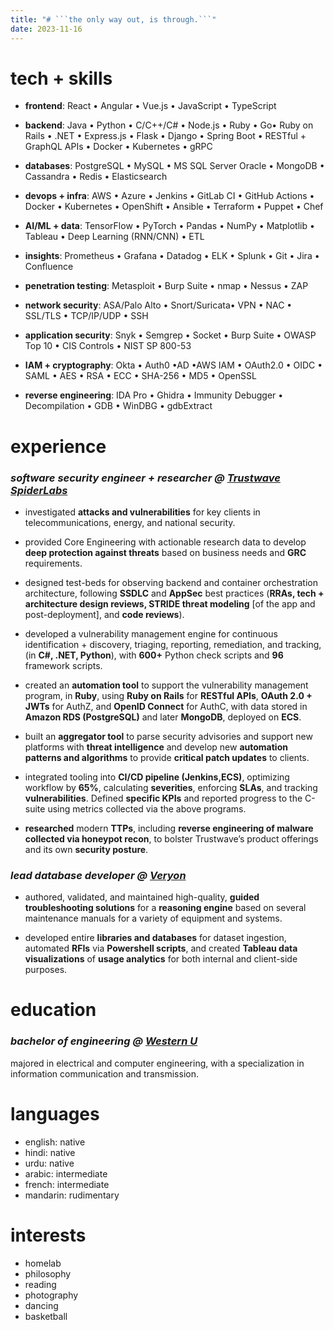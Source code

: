 ```yaml
---
title: "# ```the only way out, is through.```"
date: 2023-11-16
---
```


# **tech + skills**
- **frontend**: React • Angular • Vue.js • JavaScript • TypeScript

- **backend**: Java • Python • C/C++/C# • Node.js • Ruby • Go• Ruby on Rails • .NET • Express.js • Flask • Django • Spring Boot • RESTful + GraphQL APIs • Docker • Kubernetes • gRPC

- **databases**: PostgreSQL • MySQL • MS SQL Server Oracle • MongoDB • Cassandra • Redis • Elasticsearch

- **devops + infra**: AWS • Azure • Jenkins • GitLab CI • GitHub Actions • Docker • Kubernetes • OpenShift • Ansible • Terraform • Puppet • Chef

- **AI/ML + data**: TensorFlow • PyTorch • Pandas • NumPy • Matplotlib • Tableau • Deep Learning (RNN/CNN) • ETL

- **insights**: Prometheus • Grafana • Datadog • ELK • Splunk • Git • Jira • Confluence

- **penetration testing**: Metasploit • Burp Suite • nmap • Nessus • ZAP

- **network security**: ASA/Palo Alto • Snort/Suricata• VPN • NAC • SSL/TLS • TCP/IP/UDP • SSH

- **application security**: Snyk • Semgrep • Socket • Burp Suite • OWASP Top 10 • CIS Controls •
NIST SP 800-53

- **IAM + cryptography**: Okta • Auth0 •AD •AWS IAM • OAuth2.0 • OIDC • SAML • AES • RSA • ECC • SHA-256 • MD5 • OpenSSL

- **reverse engineering**: IDA Pro • Ghidra • Immunity Debugger • Decompilation • GDB • WinDBG • gdbExtract


# **experience** 
### *software security engineer + researcher @ [Trustwave SpiderLabs](https://www.trustwave.com/en-us/company/about-us/spiderlabs/)*

- investigated **attacks and vulnerabilities** for key clients in telecommunications, energy, and national security.

- provided Core Engineering with actionable research data to develop **deep protection against threats** based on business needs and **GRC** requirements.

- designed test-beds for observing backend and container orchestration architecture, following **SSDLC** and **AppSec** best practices (**RRAs, tech + architecture design reviews, STRIDE threat modeling** [of the app and post-deployment], and **code reviews**).

- developed a vulnerability management engine for continuous identification + discovery, triaging, reporting, remediation, and tracking, (in **C#, .NET, Python**), with **600+** Python check scripts and **96** framework scripts.

- created an **automation tool** to support the vulnerability management program, in **Ruby**, using **Ruby on Rails** for **RESTful APIs**, **OAuth 2.0 + JWTs** for AuthZ, and **OpenID Connect** for AuthC, with data stored in **Amazon RDS (PostgreSQL)** and later **MongoDB**, deployed on **ECS**.

- built an **aggregator tool** to parse security advisories and support new platforms with **threat intelligence** and develop new **automation patterns and algorithms** to provide **critical patch updates** to clients.

- integrated tooling into **CI/CD pipeline (Jenkins,ECS)**, optimizing workflow by **65%**, calculating **severities**, enforcing **SLAs**, and tracking **vulnerabilities**. Defined **specific KPIs** and reported progress to the C-suite using metrics collected via the above programs.

- **researched** modern **TTPs**, including **reverse engineering of malware collected via honeypot recon**, to bolster Trustwave’s product offerings and its own **security posture**.




### *lead database developer @ [Veryon](https://veryon.com/)*

- authored, validated, and maintained high-quality, **guided troubleshooting solutions** for a **reasoning engine** based on several maintenance manuals for a variety of equipment and systems.

- developed entire **libraries and databases** for dataset ingestion, automated **RFIs** via **Powershell scripts**, and created **Tableau data visualizations** of **usage analytics** for both internal and client-side purposes.




# **education**
### *bachelor of engineering @ [Western U](https://www.eng.uwo.ca/)*
majored in electrical and computer engineering, with a specialization in information communication and transmission.


# **languages**
- english: native
- hindi: native
- urdu: native
- arabic: intermediate
- french: intermediate
- mandarin: rudimentary

# **interests**
- homelab
- philosophy
- reading
- photography
- dancing
- basketball







